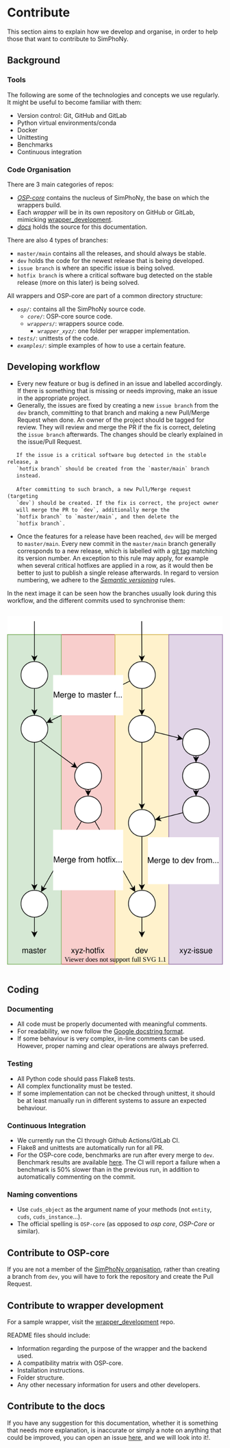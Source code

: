 # Contribute
This section aims to explain how we develop and organise,
in order to help those that want to contribute to SimPhoNy.

## Background
### Tools
The following are some of the technologies and concepts we use regularly.
It might be useful to become familiar with them:
 - Version control: Git, GitHub and GitLab
 - Python virtual environments/conda
 - Docker
 - Unittesting
 - Benchmarks
 - Continuous integration

### Code Organisation
There are 3 main categories of repos:
 - [_OSP-core_](https://github.com/simphony/osp-core) contains the nucleus of SimPhoNy, the base on which the wrappers build.
 - Each _wrapper_ will be in its own repository on GitHub or GitLab,
   mimicking [wrapper_development](https://github.com/simphony/wrapper-development).
 - [_docs_](https://github.com/simphony/docs) holds the source for this documentation.

There are also 4 types of branches:
 - `master/main` contains all the releases, and should always be stable.
 - `dev` holds the code for the newest release that is being developed.
 - `issue branch` is where an specific issue is being solved.
 - `hotfix branch` is where a critical software bug detected on the stable release (more on this later) is being solved.

All wrappers and OSP-core are part of a common directory structure:
- _`osp/`_: contains all the SimPhoNy source code.
  - _`core/`_: OSP-core source code.
  - _`wrappers/`_: wrappers source code.
    - _`wrapper_xyz/`_: one folder per wrapper implementation.
- _`tests/`_: unittests of the code.
- _`examples/`_: simple examples of how to use a certain feature.

## Developing workflow
- Every new feature or bug is defined in an issue and labelled accordingly.  
 If there is something that is missing or needs improving,
 make an issue in the appropriate project.
- Generally, the issues are fixed by creating a new `issue branch` from the `dev` branch, committing to that branch and making a new Pull/Merge Request when done. 
  An owner of the project should be tagged for review.
  They will review and merge the PR if the fix is correct, deleting the `issue branch` afterwards.
  The changes should be clearly explained in the issue/Pull Request.
```{warning}
   If the issue is a critical software bug detected in the stable release, a 
   `hotfix branch` should be created from the `master/main` branch 
   instead. 
   
   After committing to such branch, a new Pull/Merge request (targeting 
   `dev`) should be created. If the fix is correct, the project owner 
   will merge the PR to `dev`, additionally merge the 
   `hotfix branch` to `master/main`, and then delete the 
   `hotfix branch`.
```
- Once the features for a release have been reached, `dev` will be merged to 
  `master/main`. Every new commit in the `master/main` branch generally corresponds 
  to a new release, which is labelled with a 
  [git tag](https://git-scm.com/book/en/v2/Git-Basics-Tagging) matching its 
  version number. An exception to this rule may apply, for example when several 
  critical hotfixes are applied in a row, as it would then be better to just to 
  publish a single release afterwards. In regard to version numbering, we adhere to the 
  [_Semantic versioning_](https://semver.org/) rules.

In the next image it can be seen how the branches usually look during this workflow, and the different commits used to synchronise them:

<figure style="display: table; text-align:center; margin-left: auto; margin-right:auto">

![](./_static/img/branch_workflow.svg "Branches and commits")

</figure>

## Coding
### Documenting
- All code must be  properly documented with meaningful comments.
- For readability, we now follow the [Google docstring format](https://google.github.io/styleguide/pyguide.html#s3.8-comments-and-docstrings).
- If some behaviour is very complex, in-line comments can be used. 
  However, proper naming and clear operations are always preferred.

### Testing
- All Python code should pass Flake8 tests.
- All complex functionality must be tested.
- If some implementation can not be checked through unittest, it should be at least manually run in different systems to assure an expected behaviour.

### Continuous Integration
- We currently run the CI through Github Actions/GitLab CI.
- Flake8 and unittests are automatically run for all PR. 
- For the OSP-core code, benchmarks are run after every merge to `dev`. Benchmark results are 
  available [here](https://simphony.github.io/osp-core/dev/bench/index.html). 
  The CI will report a failure when a benchmark is 50% slower than in the previous run, in addition to automatically commenting on the commit. 

### Naming conventions
- Use `cuds_object` as the argument name of your methods (not `entity`, `cuds`, `cuds_instance`...).
- The official spelling is `OSP-core` (as opposed to _osp core_, _OSP-Core_ or similar).

## Contribute to OSP-core
If you are not a member of the [SimPhoNy organisation](https://github.com/simphony), rather than creating a branch
from `dev`, you will have to fork the repository and create the Pull Request.

## Contribute to wrapper development
For a sample wrapper, visit the [wrapper_development](https://github.com/simphony/wrapper-development) repo.

README files should include:
- Information regarding the purpose of the wrapper and the backend used.
- A compatibility matrix with OSP-core.
- Installation instructions.
- Folder structure.
- Any other necessary information for users and other developers.

## Contribute to the docs
If you have any suggestion for this documentation, whether it is something that needs more explanation, is inaccurate or simply a note on anything that could be improved, you can open an issue [here](https://github.com/simphony/docs/issues), and we will look into it!.


